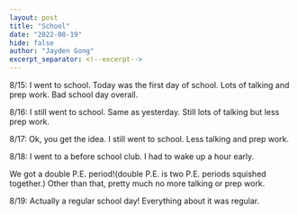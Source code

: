```yaml
---
layout: post
title: "School"
date: "2022-08-19"
hide: false
author: "Jayden Gong"
excerpt_separator: <!--excerpt-->
---
```


8/15: I went to school. Today was the first day of school. Lots of talking and prep work. Bad school day overall.

8/16: I still went to school. Same as yesterday. Still lots of talking but less prep work.

8/17: Ok, you get the idea. I still went to school. Less talking and prep work.

8/18:  I went to a before school club. I had to wake up a hour early. 

We got a double P.E. period!(double P.E. is two P.E. periods squished together.) Other than that, pretty much no more talking or prep work.

8/19: Actually a regular school day! Everything about it was regular.

<!--excerpt-->

